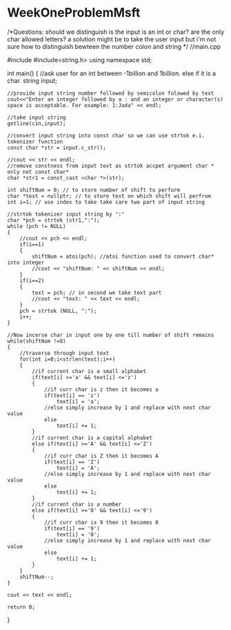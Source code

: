 # WeekOneProblemMsft

/*Questions: should we distinguish is the input is an int or char? are the only char allowed letters?
a solution might be to take the user input but i'm not sure how to distinguish bewteen the number colon and string
 */
//main.cpp

#include <iostream>
#include<string.h>
using namespace std;

int main() {
    //ask user for an int between -1billion and 1billion. else if it is a char.
    string input;
    
    //provide input string number followed by semicolon folowed by text
    cout<<"Enter an integer followed by a : and an integer or character(s) space is acceptable. For example: 1:Jada" << endl;
    
    //take input string
    getline(cin,input);
    
    //convert input string into const char so we can use strtok e.i. tokenizer function
    const char *str = input.c_str();
    
    //cout << str << endl;
    //remove constness from input text as strtok accpet argument char * only not const char*
    char *str1 = const_cast <char *>(str);
    
    int shiftNum = 0; // to store number of shift to perform
    char *text = nullptr; // to store text on which shift will perfrom
    int i=1; // use index to take take care two part of input string
    
    //strtok tokenizer input string by ":"
    char *pch = strtok (str1,":");
    while (pch != NULL)
    {
        //cout << pch << endl;
        if(i==1)
        {
            shiftNum = atoi(pch); //atoi function used to convert char* into integer
            //cout << "shiftNum: " << shiftNum << endl;
        }
        if(i==2)
        {
            text = pch; // in second we take text part
            //cout << "text: " << text << endl;
        }
        pch = strtok (NULL, ":");
        i++;
    }
    
    //Now incerse char in input one by one till number of shift remains
    while(shiftNum !=0)
    {
        //traverse through input text
        for(int i=0;i<strlen(text);i++)
        {
            //if current char is a small alphabet
            if(text[i] >='a' && text[i] <='z')
            {
                //if curr char is z then it becomes a
                if(text[i] == 'z')
                    text[i] = 'a';
                //else simply increase by 1 and replace with next char value
                else
                    text[i] += 1;
            }
            //if current char is a capital alphabet
            else if(text[i] >='A' && text[i] <='Z')
            {
                //if curr char is Z then it becomes A
                if(text[i] == 'Z')
                    text[i] = 'A';
                //else simply increase by 1 and replace with next char value
                else
                    text[i] += 1;
            }
            //if current char is a number
            else if(text[i] >='0' && text[i] <='9')
            {
                //if curr char is 9 then it becomes 0
                if(text[i] == '9')
                    text[i] = '0';
                //else simply increase by 1 and replace with next char value
                else
                    text[i] += 1;
            }
        }
        shiftNum--;
    }
    
    cout << text << endl;
    
    return 0;
}
